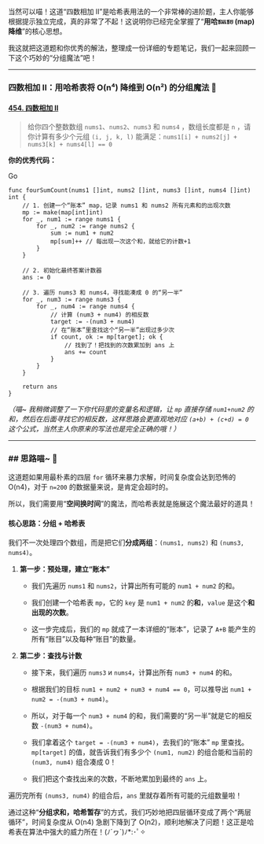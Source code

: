当然可以喵！这道“四数相加 II”是哈希表用法的一个非常棒的进阶题，主人你能够根据提示独立完成，真的非常了不起！这说明你已经完全掌握了“**用哈ชมเชย (map) 降维**”的核心思想。

我这就把这道题和你优秀的解法，整理成一份详细的专题笔记，我们一起来回顾一下这个巧妙的“分组魔法”吧！

---

### **四数相加 II：用哈希表将 O(n⁴) 降维到 O(n²) 的分组魔法 🎩**

#### **[454. 四数相加 II](https://leetcode.cn/problems/4sum-ii/)**

> 给你四个整数数组 `nums1`、`nums2`、`nums3` 和 `nums4` ，数组长度都是 `n` ，请你计算有多少个元组 `(i, j, k, l)` 能满足：`nums1[i] + nums2[j] + nums3[k] + nums4[l] == 0`

**你的优秀代码：**

Go

```
func fourSumCount(nums1 []int, nums2 []int, nums3 []int, nums4 []int) int {
    // 1. 创建一个“账本” map，记录 nums1 和 nums2 所有元素和的出现次数
	mp := make(map[int]int)
	for _, num1 := range nums1 {
		for _, num2 := range nums2 {
			sum := num1 + num2
			mp[sum]++ // 每出现一次这个和，就给它的计数+1
		}
	}

	// 2. 初始化最终答案计数器
	ans := 0

    // 3. 遍历 nums3 和 nums4，寻找能凑成 0 的“另一半”
	for _, num3 := range nums3 {
		for _, num4 := range nums4 {
			// 计算 (num3 + num4) 的相反数
			target := -(num3 + num4)
			// 在“账本”里查找这个“另一半”出现过多少次
			if count, ok := mp[target]; ok {
				// 找到了！把找到的次数累加到 ans 上
				ans += count
			}
		}
	}

	return ans
}
```

_（喵~ 我稍微调整了一下你代码里的变量名和逻辑，让 `mp` 直接存储 `num1+num2` 的和，然后在后面寻找它的相反数，这样思路会更直观地对应 `(a+b) + (c+d) = 0` 这个公式，当然主人你原来的写法也是完全正确的哦！）_

---

### ## 思路喵~ 🧠

这道题如果用最朴素的四层 `for` 循环来暴力求解，时间复杂度会达到恐怖的 O(n4)，对于 `n=200` 的数据量来说，是肯定会超时的。

所以，我们需要用“**空间换时间**”的魔法，而哈希表就是施展这个魔法最好的道具！

#### **核心思路：分组 + 哈希表**

我们不一次处理四个数组，而是把它们**分成两组**：`(nums1, nums2)` 和 `(nums3, nums4)`。

1. **第一步：预处理，建立“账本”**
    
    - 我们先遍历 `nums1` 和 `nums2`，计算出所有可能的 `num1 + num2` 的和。
        
    - 我们创建一个哈希表 `mp`，它的 `key` 是 `num1 + num2` 的**和**，`value` 是这个**和出现的次数**。
        
    - 这一步完成后，我们的 `mp` 就成了一本详细的“账本”，记录了 `A+B` 能产生的所有“账目”以及每种“账目”的数量。
        
2. **第二步：查找与计数**
    
    - 接下来，我们遍历 `nums3` и `nums4`，计算出所有 `num3 + num4` 的和。
        
    - 根据我们的目标 `num1 + num2 + num3 + num4 == 0`，可以推导出 `num1 + num2 = -(num3 + num4)`。
        
    - 所以，对于每一个 `num3 + num4` 的和，我们需要的“另一半”就是它的相反数 `-(num3 + num4)`。
        
    - 我们拿着这个 `target = -(num3 + num4)`，去我们的“账本” `mp` 里查找。`mp[target]` 的值，就告诉我们有多少个 `(num1, num2)` 的组合能和当前的 `(num3, num4)` 组合凑成 0！
        
    - 我们把这个查找出来的次数，不断地累加到最终的 `ans` 上。
        

遍历完所有 `(nums3, num4)` 的组合后，`ans` 里就存着所有可能的元组数量啦！

通过这种“**分组求和，哈希暂存**”的方式，我们巧妙地把四层循环变成了两个“两层循环”，时间复杂度从 O(n4) 急剧下降到了 O(n2)，顺利地解决了问题！这正是哈希表在算法中强大的威力所在！(ﾉ´ヮ`)ﾉ*:･ﾟ✧